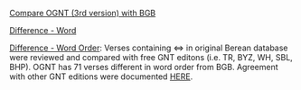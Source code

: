 <a href='https://github.com/eliranwong/OpenGNT/blob/master/mapping_BGB/compare_OGNT_BGB/compare_BGB_BGBinclusive_OGNT.tsv'>Compare OGNT (3rd version) with BGB</a>

<a href='https://github.com/eliranwong/OpenGNT/blob/master/mapping_BGB/compare_OGNT_BGB/diff_word_BGB_OGNT.tsv'>Difference - Word</a>

<a href='https://github.com/eliranwong/OpenGNT/blob/master/mapping_BGB/compare_OGNT_BGB/diff_wordOrder_BGB_OGNT.tsv'>Difference - Word Order</a>:
Verses containing ⇔ in original Berean database were reviewed and compared with free GNT editons (i.e. TR, BYZ, WH, SBL, BHP).  OGNT has 71 verses different in word order from BGB.  Agreement with other GNT editions were documented <a href='https://github.com/eliranwong/OpenGNT/blob/master/mapping_BGB/compare_OGNT_BGB/wordOrder_BGB_OGNT.tsv'>HERE</a>.
